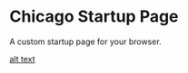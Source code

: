 # Chicago Startup Page

A custom startup page for your browser. 

[alt text](https://github.com/timothypholmes/startup-page/preview.png?raw=true)
